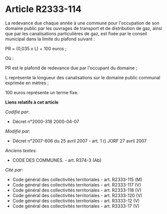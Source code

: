 # Article R2333-114

La redevance due chaque année à une commune pour l'occupation de son domaine public par les ouvrages de transport et de
distribution de gaz, ainsi que par les canalisations particulières de gaz, est fixée par le conseil municipal dans la limite
du plafond suivant :

PR = (0,035  x L) + 100 euros  ;

Où :

PR est le plafond de redevance due par l'occupant du domaine ;

L représente la longueur des canalisations sur le domaine public communal exprimée en mètres ;

100 euros  représente un terme fixe.

**Liens relatifs à cet article**

_Codifié par_:

  - Décret n°2000-318 2000-04-07

_Modifié par_:

  - Décret n°2007-606 du 25 avril 2007 - art. 1 () JORF 27 avril 2007

_Anciens textes_:

  - CODE DES COMMUNES. - art. R374-3 (Ab)

_Cité par_:

  - Code général des collectivités territoriales - art. R2333-115 (M)
  - Code général des collectivités territoriales - art. R2333-117 (V)
  - Code général des collectivités territoriales - art. R2333-118 (V)
  - Code général des collectivités territoriales - art. R2333-120 (V)
  - Code général des collectivités territoriales - art. R3333-12 (V)
  - Code général des collectivités territoriales - art. R3333-17 (V)
